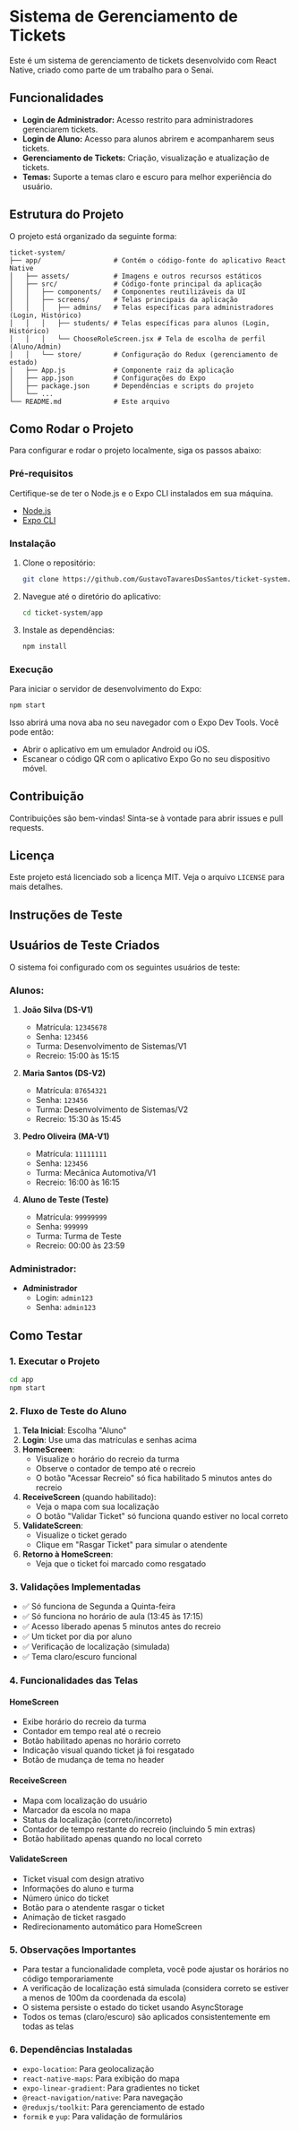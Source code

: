 # Sistema de Gerenciamento de Tickets

Este é um sistema de gerenciamento de tickets desenvolvido com React Native, criado como parte de um trabalho para o Senai.

## Funcionalidades

- **Login de Administrador:** Acesso restrito para administradores gerenciarem tickets.
- **Login de Aluno:** Acesso para alunos abrirem e acompanharem seus tickets.
- **Gerenciamento de Tickets:** Criação, visualização e atualização de tickets.
- **Temas:** Suporte a temas claro e escuro para melhor experiência do usuário.

## Estrutura do Projeto

O projeto está organizado da seguinte forma:

```
ticket-system/
├── app/                  # Contém o código-fonte do aplicativo React Native
│   ├── assets/           # Imagens e outros recursos estáticos
│   ├── src/              # Código-fonte principal da aplicação
│   │   ├── components/   # Componentes reutilizáveis da UI
│   │   ├── screens/      # Telas principais da aplicação
│   │   │   ├── admins/   # Telas específicas para administradores (Login, Histórico)
│   │   │   ├── students/ # Telas específicas para alunos (Login, Histórico)
│   │   │   └── ChooseRoleScreen.jsx # Tela de escolha de perfil (Aluno/Admin)
│   │   └── store/        # Configuração do Redux (gerenciamento de estado)
│   ├── App.js            # Componente raiz da aplicação
│   ├── app.json          # Configurações do Expo
│   ├── package.json      # Dependências e scripts do projeto
│   └── ...
└── README.md             # Este arquivo
```

## Como Rodar o Projeto

Para configurar e rodar o projeto localmente, siga os passos abaixo:

### Pré-requisitos

Certifique-se de ter o Node.js e o Expo CLI instalados em sua máquina.

- [Node.js](https://nodejs.org/)
- [Expo CLI](https://docs.expo.dev/get-started/installation/)

### Instalação

1. Clone o repositório:

   ```bash
   git clone https://github.com/GustavoTavaresDosSantos/ticket-system.git
   ```

2. Navegue até o diretório do aplicativo:

   ```bash
   cd ticket-system/app
   ```

3. Instale as dependências:

   ```bash
   npm install
   ```

### Execução

Para iniciar o servidor de desenvolvimento do Expo:

```bash
npm start
```

Isso abrirá uma nova aba no seu navegador com o Expo Dev Tools. Você pode então:

- Abrir o aplicativo em um emulador Android ou iOS.
- Escanear o código QR com o aplicativo Expo Go no seu dispositivo móvel.

## Contribuição

Contribuições são bem-vindas! Sinta-se à vontade para abrir issues e pull requests.

## Licença

Este projeto está licenciado sob a licença MIT. Veja o arquivo `LICENSE` para mais detalhes.

## Instruções de Teste

## Usuários de Teste Criados

O sistema foi configurado com os seguintes usuários de teste:

### Alunos:

1. **João Silva (DS-V1)**

   - Matrícula: `12345678`
   - Senha: `123456`
   - Turma: Desenvolvimento de Sistemas/V1
   - Recreio: 15:00 às 15:15

2. **Maria Santos (DS-V2)**

   - Matrícula: `87654321`
   - Senha: `123456`
   - Turma: Desenvolvimento de Sistemas/V2
   - Recreio: 15:30 às 15:45

3. **Pedro Oliveira (MA-V1)**

   - Matrícula: `11111111`
   - Senha: `123456`
   - Turma: Mecânica Automotiva/V1
   - Recreio: 16:00 às 16:15

4. **Aluno de Teste (Teste)**
   - Matrícula: `99999999`
   - Senha: `999999`
   - Turma: Turma de Teste
   - Recreio: 00:00 às 23:59

### Administrador:

- **Administrador**
  - Login: `admin123`
  - Senha: `admin123`

## Como Testar

### 1. Executar o Projeto

```bash
cd app
npm start
```

### 2. Fluxo de Teste do Aluno

1. **Tela Inicial**: Escolha "Aluno"
2. **Login**: Use uma das matrículas e senhas acima
3. **HomeScreen**:
   - Visualize o horário do recreio da turma
   - Observe o contador de tempo até o recreio
   - O botão "Acessar Recreio" só fica habilitado 5 minutos antes do recreio
4. **ReceiveScreen** (quando habilitado):
   - Veja o mapa com sua localização
   - O botão "Validar Ticket" só funciona quando estiver no local correto
5. **ValidateScreen**:
   - Visualize o ticket gerado
   - Clique em "Rasgar Ticket" para simular o atendente
6. **Retorno à HomeScreen**:
   - Veja que o ticket foi marcado como resgatado

### 3. Validações Implementadas

- ✅ Só funciona de Segunda a Quinta-feira
- ✅ Só funciona no horário de aula (13:45 às 17:15)
- ✅ Acesso liberado apenas 5 minutos antes do recreio
- ✅ Um ticket por dia por aluno
- ✅ Verificação de localização (simulada)
- ✅ Tema claro/escuro funcional

### 4. Funcionalidades das Telas

#### HomeScreen

- Exibe horário do recreio da turma
- Contador em tempo real até o recreio
- Botão habilitado apenas no horário correto
- Indicação visual quando ticket já foi resgatado
- Botão de mudança de tema no header

#### ReceiveScreen

- Mapa com localização do usuário
- Marcador da escola no mapa
- Status da localização (correto/incorreto)
- Contador de tempo restante do recreio (incluindo 5 min extras)
- Botão habilitado apenas quando no local correto

#### ValidateScreen

- Ticket visual com design atrativo
- Informações do aluno e turma
- Número único do ticket
- Botão para o atendente rasgar o ticket
- Animação de ticket rasgado
- Redirecionamento automático para HomeScreen

### 5. Observações Importantes

- Para testar a funcionalidade completa, você pode ajustar os horários no código temporariamente
- A verificação de localização está simulada (considera correto se estiver a menos de 100m da coordenada da escola)
- O sistema persiste o estado do ticket usando AsyncStorage
- Todos os temas (claro/escuro) são aplicados consistentemente em todas as telas

### 6. Dependências Instaladas

- `expo-location`: Para geolocalização
- `react-native-maps`: Para exibição do mapa
- `expo-linear-gradient`: Para gradientes no ticket
- `@react-navigation/native`: Para navegação
- `@reduxjs/toolkit`: Para gerenciamento de estado
- `formik` e `yup`: Para validação de formulários
